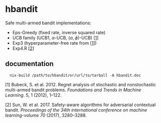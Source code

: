 hbandit
=======

Safe multi-armed bandit implementations:

-   Eps-Greedy (fixed rate, inverse squared rate)
-   UCB family (UCB1, *α*-UCB, (*α*, *ϕ*)-UCB)
    \[[1](#ref-bubeck2012regret)\]
-   Exp3 (hyperparameter-free rate from \[[1](#ref-bubeck2012regret)\])
-   Exp4.R \[[2](#ref-sun2017safety)\]

documentation
-------------

      nix-build /path/to/hbandit/or/url/to/tarball -A hbandit.doc

<!-- vim: set ft=markdown.pandoc cole=0: -->

\[1\] Bubeck, S. et al. 2012. Regret analysis of stochastic and
nonstochastic multi-armed bandit problems. *Foundations and Trends in
Machine Learning*. 5, 1 (2012), 1–122.

\[2\] Sun, W. et al. 2017. Safety-aware algorithms for adversarial
contextual bandit. *Proceedings of the 34th international conference on
machine learning-volume 70* (2017), 3280–3288.
